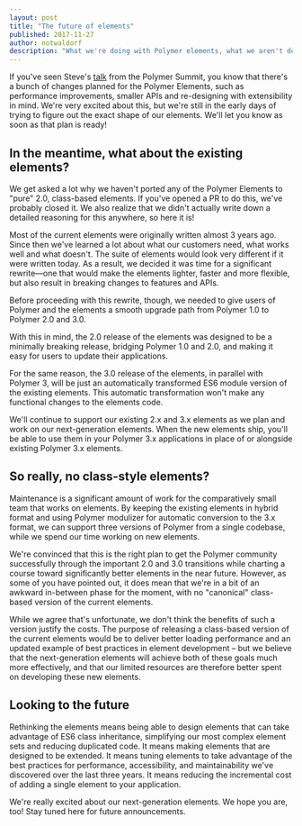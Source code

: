 ```yaml
---
layout: post
title: "The future of elements"
published: 2017-11-27
author: notwaldorf
description: "What we're doing with Polymer elements, what we aren't doing, and why."
---
```


If you've seen Steve's [talk](https://www.youtube.com/watch?v=rvpJ5O0W_6A) from the Polymer Summit, you know that there's a bunch of changes planned for the Polymer Elements, such as performance improvements, smaller APIs and re-designing with extensibility in mind. We're very excited about this, but we're still in the early days of trying to figure out the exact shape of our elements.  We'll let you know as soon as that plan is ready!


## In the meantime, what about the existing elements? 

We get asked a lot why we haven't ported any of the Polymer Elements to "pure" 2.0, class-based elements. If you've opened a PR to do this, we've probably closed it. We also realize that we didn't actually write down a detailed reasoning for this anywhere, so here it is!

Most of the current elements were originally written almost 3 years ago. Since then we've learned a lot about what our customers need, what works well and what doesn't. The suite of elements would look very different if it were written today. As a result, we decided it was time for a significant rewrite—one that would make the elements lighter, faster and more flexible, but also result in breaking changes to features and APIs.

Before proceeding with this rewrite, though, we needed to give users of Polymer and the elements a smooth upgrade path from Polymer 1.0 to Polymer 2.0 and 3.0. 

With this in mind, the 2.0 release of the elements was designed to be a minimally breaking release, bridging Polymer 1.0 and 2.0, and making it easy for users to update their applications.

For the same reason, the 3.0 release of the elements, in parallel with Polymer 3, will be just an automatically transformed ES6 module version of the existing elements. This automatic transformation won't make any functional changes to the elements code.

We'll continue to support our existing 2.x and 3.x elements as we plan and work on our next-generation elements. When the new elements ship, you'll be able to use them in your Polymer 3.x applications in place of or alongside existing Polymer 3.x elements.

## So really, no class-style elements?

Maintenance is a significant amount of work for the comparatively small team that works on elements. By keeping the existing elements in hybrid format and using Polymer modulizer for automatic conversion to the 3.x format, we can support three versions of Polymer from a single codebase, while we spend our time working on new elements.

We're convinced that this is the right plan to get the Polymer community successfully through the important 2.0 and 3.0 transitions while charting a course toward significantly better elements in the near future. However, as some of you have pointed out, it does mean that we're in a bit of an awkward in-between phase for the moment, with no "canonical" class-based version of the current elements.

While we agree that's unfortunate, we don't think the benefits of such a version justify the costs. The purpose of releasing a class-based version of the current elements would be to deliver better loading performance and an updated example of best practices in element development – but we believe that the next-generation elements will achieve both of these goals much more effectively, and that our limited resources are therefore better spent on developing these new elements. 

## Looking to the future

Rethinking the elements means being able to design elements that can take advantage of ES6 class inheritance, simplifying our most complex element sets and reducing duplicated code. It means making elements that are designed to be extended. It means tuning elements to take advantage of the best practices for performance, accessibility, and maintainability we've discovered over the last three years. It means reducing the incremental cost of adding a single element to your application.

We're really excited about our next-generation elements. We hope you are, too! Stay tuned here for future announcements.

